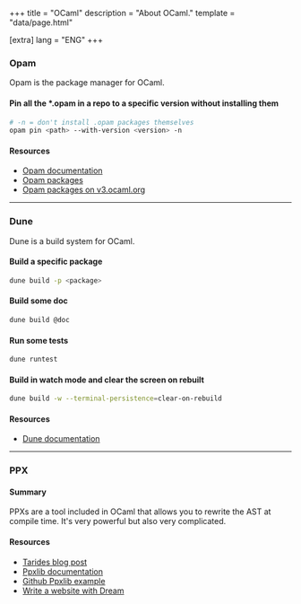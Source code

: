 +++
title = "OCaml"
description = "About OCaml."
template = "data/page.html"

[extra]
lang = "ENG"
+++

### Opam

Opam is the package manager for OCaml.

#### Pin all the *.opam in a repo to a specific version without installing them

```sh
# -n = don't install .opam packages themselves
opam pin <path> --with-version <version> -n
```

#### Resources

* [Opam documentation](https://opam.ocaml.org/doc/Manual.html)
* [Opam packages](https://opam.ocaml.org/packages/)
* [Opam packages on v3.ocaml.org](https://v3.ocaml.org/packages)

<hr />

### Dune

Dune is a build system for OCaml.

#### Build a specific package

```sh
dune build -p <package>
```

#### Build some doc

```sh
dune build @doc
```

#### Run some tests

```sh
dune runtest
```

#### Build in watch mode and clear the screen on rebuilt

```sh
dune build -w --terminal-persistence=clear-on-rebuild
```

#### Resources

* [Dune documentation](https://dune.readthedocs.io/en/stable/)

<hr />

### PPX

#### Summary

PPXs are a tool included in OCaml that allows you to rewrite the AST at compile
time. It's very powerful but also very complicated.

#### Resources

* [Tarides blog post](https://tarides.com/blog/2019-05-09-an-introduction-to-ocaml-ppx-ecosystem)
* [Ppxlib documentation](https://ppxlib.readthedocs.io/en/latest/ppx-for-plugin-authors.html#getting-started)
* [Github Ppxlib example](https://github.com/ocaml-ppx/ppxlib/blob/master/examples/simple-extension-rewriter/dune)
* [Write a website with Dream](https://ceramichacker.com/blog/26-1x-full-stack-webdev-in-ocaml-intro)
